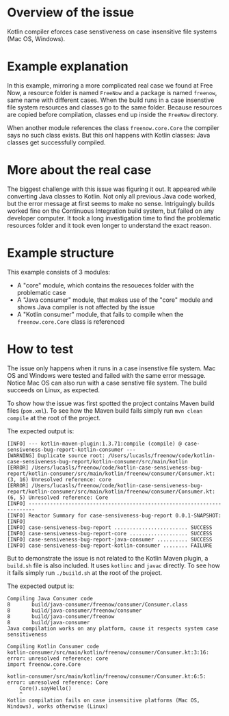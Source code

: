 # Overview of the issue

Kotlin compiler eforces case senstiveness on case insensitive file systems (Mac OS, Windows).

# Example explanation

In this example, mirroring a more complicated real case we found at Free Now, a resource folder is named `FreeNow` and
a package is named `freenow`, same name with different cases. When the build runs in a case insenstive file system
resources and classes go to the same folder. Because resources are copied before compilation, classes end up inside
the `FreeNow` directory.

When another module references the class `freenow.core.Core` the compiler says no such class exists. But this onl happens
with Kotlin classes: Java classes get successfully compiled.

# More about the real case

The biggest challenge with this issue was figuring it out. It appeared while converting Java classes to Kotlin. Not only all
previous Java code worked, but the error message at first seems to make no sense. Intriguingly builds worked fine on the
Continuous Integration build system, but failed on any developer computer. It took a long investigation time to find the
problematic resources folder and it took even longer to understand the exact reason.

# Example structure

This example consists of 3 modules:

- A "core" module, which contains the resoueces folder with the problematic case
- A "Java consumer" module, that makes use of the "core" module and shows Java compiler is not affected by the issue
- A "Kotlin consumer" module, that fails to compile when the `freenow.core.Core` class is referenced

# How to test

The issue only happens when it runs in a case insenstive file system. Mac OS and Windows were tested and failed with the
same error message. Notice Mac OS can also run with a case senstive file system. The build succeeds on Linux, as expected.

To show how the issue was first spotted the project contains Maven build files (`pom.xml`). To see how the Maven build fails
simply run `mvn clean compile` at the root of the project.

The expected output is:
```
[INFO] --- kotlin-maven-plugin:1.3.71:compile (compile) @ case-sensiveness-bug-report-kotlin-consumer ---
[WARNING] Duplicate source root: /Users/lucasls/freenow/code/kotlin-case-sensiveness-bug-report/kotlin-consumer/src/main/kotlin
[ERROR] /Users/lucasls/freenow/code/kotlin-case-sensiveness-bug-report/kotlin-consumer/src/main/kotlin/freenow/consumer/Consumer.kt: (3, 16) Unresolved reference: core
[ERROR] /Users/lucasls/freenow/code/kotlin-case-sensiveness-bug-report/kotlin-consumer/src/main/kotlin/freenow/consumer/Consumer.kt: (6, 5) Unresolved reference: Core
[INFO] ------------------------------------------------------------------------
[INFO] Reactor Summary for case-sensiveness-bug-report 0.0.1-SNAPSHOT:
[INFO] 
[INFO] case-sensiveness-bug-report ........................ SUCCESS
[INFO] case-sensiveness-bug-report-core ................... SUCCESS
[INFO] case-sensiveness-bug-report-java-consumer .......... SUCCESS
[INFO] case-sensiveness-bug-report-kotlin-consumer ........ FAILURE
```

But to demonstrate the issue is not related to the Kotlin Maven plugin, a `build.sh` file is also included. It uses `kotlinc` 
and `javac` directly. To see how it fails simply run `./buiild.sh` at the root of the project.

The expected output is:
```
Compiling Java Consumer code
8       build/java-consumer/freenow/consumer/Consumer.class
8       build/java-consumer/freenow/consumer
8       build/java-consumer/freenow
8       build/java-consumer
Java compilation works on any platform, cause it respects system case sensitiveness

Compiling Kotlin Consumer code
kotlin-consumer/src/main/kotlin/freenow/consumer/Consumer.kt:3:16: error: unresolved reference: core
import freenow.core.Core
               ^
kotlin-consumer/src/main/kotlin/freenow/consumer/Consumer.kt:6:5: error: unresolved reference: Core
    Core().sayHello()
    ^
Kotlin compilation fails on case insensitive platforms (Mac OS, Windows), works otherwise (Linux)
```
